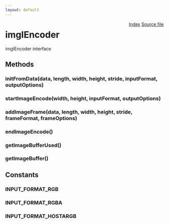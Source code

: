 ```yaml
---
layout: default
---
```

<div class='links' style='float:right'><a href="../index.html">Index</a>
<a href="http://dxr.mozilla.org/mozilla-central/source/image/public/imgIEncoder.idl">Source file</a>
</div>

# imgIEncoder #
  
imgIEncoder interface  
  

## Methods ##

### initFromData(data, length, width, height, stride, inputFormat, outputOptions) ###

### startImageEncode(width, height, inputFormat, outputOptions) ###

### addImageFrame(data, length, width, height, stride, frameFormat, frameOptions) ###

### endImageEncode() ###

### getImageBufferUsed() ###

### getImageBuffer() ###

## Constants ##

### INPUT_FORMAT_RGB ###

### INPUT_FORMAT_RGBA ###

### INPUT_FORMAT_HOSTARGB ###
